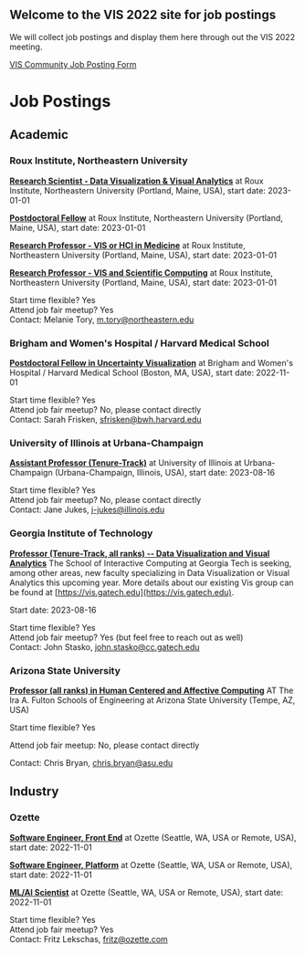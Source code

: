 ## Welcome to the VIS 2022 site for job postings

We will collect job postings and display them here through out the VIS 2022 meeting. 

[VIS Community Job Posting Form](https://forms.gle/QDP6UU9Njb56a73KA)

<!--
To submit a posting, please click "Submit Posting" in the site menu. Postings will be updated daily on this page. 

For more information about the Job Fair Meetup (TBD) please visit "Job Fair Meetup" in the site menu.

Questions? Contact the Community Committee (Lane Harrison, Alfie Abdul-Rahman, Qing Chen) at community@ieeevis.org. 
-->

# Job Postings

## Academic

### Roux Institute, Northeastern University

**[Research Scientist - Data Visualization & Visual Analytics](https://northeastern.wd1.myworkdayjobs.com/en-US/careers/job/Portland-ME/Research-Scientist---Data-Visualization---Visual-Analytics_R104518)** at Roux Institute, Northeastern University (Portland, Maine, USA), start date: 2023-01-01



[**Postdoctoral Fellow**](https://northeastern.wd1.myworkdayjobs.com/en-US/careers/job/Portland-ME/AR-VR-HCI-Postdoctoral-Fellow_R104097) at Roux Institute, Northeastern University (Portland, Maine, USA), start date: 2023-01-01


[**Research Professor - VIS or HCI in Medicine**](https://northeastern.wd1.myworkdayjobs.com/en-US/careers/job/Portland-ME/Research-Professor---Roux-Institute-Member--Human--Computer-Interactions-in-Medicine_R104517) at Roux Institute, Northeastern University (Portland, Maine, USA), start date: 2023-01-01


[**Research Professor - VIS and Scientific Computing**](https://northeastern.wd1.myworkdayjobs.com/en-US/careers/job/Portland-ME/Research-Professor-and-Roux-Institute-Member---Data-Visualization---Scientific-Computing--Open-Rank-_R104510) at Roux Institute, Northeastern University (Portland, Maine, USA), start date: 2023-01-01


Start time flexible? Yes  
Attend job fair meetup? Yes  
Contact: Melanie Tory, m.tory@northeastern.edu  


### Brigham and Women's Hospital / Harvard Medical School

[**Postdoctoral Fellow in Uncertainty Visualization**](https://www.dropbox.com/s/payeih8nqe61m1y/VisPostdocJob.pdf?dl=0) at Brigham and Women's Hospital / Harvard Medical School (Boston, MA, USA), start date: 2022-11-01
 

Start time flexible? Yes  
Attend job fair meetup? No, please contact directly    
Contact: Sarah Frisken, sfrisken@bwh.harvard.edu


### University of Illinois at Urbana-Champaign

[**Assistant Professor (Tenure-Track)**](https://illinois.csod.com/ux/ats/careersite/1/home/requisition/971?c=illinois) at University of Illinois at Urbana-Champaign (Urbana-Champaign, Illinois, USA), start date: 2023-08-16


Start time flexible? Yes  
Attend job fair meetup? No, please contact directly    
Contact: Jane Jukes, j-jukes@illinois.edu



### Georgia Institute of Technology

[**Professor (Tenure-Track, all ranks) -- Data Visualization and Visual Analytics**](https://www.ic.gatech.edu/about/faculty-hiring) The School of Interactive Computing at Georgia Tech is seeking, among other areas, new faculty specializing in Data Visualization or Visual Analytics this upcoming year. More details about our existing Vis group can be found at [https://vis.gatech.edu](https://vis.gatech.edu).

Start date: 2023-08-16 

Start time flexible? Yes  
Attend job fair meetup? Yes (but feel free to reach out as well)    
Contact: John Stasko, john.stasko@cc.gatech.edu

### Arizona State University

[**Professor (all ranks) in Human Centered and Affective Computing**](https://jobs.chronicle.com/job/37306873/professor-all-ranks-in-human-centered-and-affective-computing) AT The Ira A. Fulton Schools of Engineering at Arizona State University (Tempe, AZ, USA)	

Start time flexible? Yes

Attend job fair meetup: No, please contact directly

Contact: Chris Bryan, chris.bryan@asu.edu

## Industry
### Ozette

[**Software Engineer, Front End**](https://www.ozette.com/careers-apply/?jobid=4360989004#job-apply) at Ozette (Seattle, WA, USA or Remote, USA), start date: 2022-11-01

[**Software Engineer, Platform**](https://www.ozette.com/careers-apply/?jobid=4372361004#job-apply) at Ozette (Seattle, WA, USA or Remote, USA), start date: 2022-11-01

[**ML/AI Scientist**](https://www.ozette.com/careers-apply/?jobid=4663569004#job-apply) at Ozette (Seattle, WA, USA or Remote, USA), start date: 2022-11-01


Start time flexible? Yes  
Attend job fair meetup? Yes  
Contact: Fritz Lekschas, fritz@ozette.com



